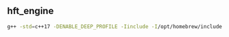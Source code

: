 ## hft_engine

```bash
g++ -std=c++17 -DENABLE_DEEP_PROFILE -Iinclude -I/opt/homebrew/include -L/opt/homebrew/lib main.cpp -lboost_system -o main && ./main | cat
```



